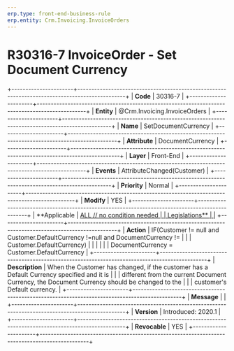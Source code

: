 ```yaml
---
erp.type: front-end-business-rule
erp.entity: Crm.Invoicing.InvoiceOrders
---
```


# R30316-7 InvoiceOrder - Set Document Currency
+----------------------+-----------------------------------------------------------------------------------------------+
| **Code**             | 30316-7                                                                                       |
+----------------------+-----------------------------------------------------------------------------------------------+
| **Entity**           | @Crm.Invoicing.InvoiceOrders                                                                                  |
+----------------------+-----------------------------------------------------------------------------------------------+
| **Name**             | SetDocumentCurrency                                                                           |
+----------------------+-----------------------------------------------------------------------------------------------+
| **Attribute**        | DocumentCurrency                                                                              |
+----------------------+-----------------------------------------------------------------------------------------------+
| **Layer**            | Front-End                                                                                     |
+----------------------+-----------------------------------------------------------------------------------------------+
| **Events**           | AttributeChanged(Customer)                                                                    |
+----------------------+-----------------------------------------------------------------------------------------------+
| **Priority**         | Normal                                                                                        |
+----------------------+-----------------------------------------------------------------------------------------------+
| **Modify**           | YES                                                                                           |
+----------------------+-----------------------------------------------------------------------------------------------+
| **Applicable         | [ALL // no condition needed                                                                   |
| Legislations**       | ](https://confluence.erp.net/display/techdoc/Country+Specific+Functionality)                  |
+----------------------+-----------------------------------------------------------------------------------------------+
| **Action**           | IF(Customer != null and Customer.DefaultCurrency !=null and DocumentCurrency !=               |
|                      | Customer.DefaultCurrency)                                                                     |
|                      |                                                                                               |
|                      | DocumentCurrency = Customer.DefaultCurrency                                                   |
+----------------------+-----------------------------------------------------------------------------------------------+
| **Description**      | When the Customer has changed, if the customer has a Default Currency specified and it is     |
|                      | different from the current Document Currency, the Document Currency should be changed to the  |
|                      | customer\'s Default currency.                                                                 |
+----------------------+-----------------------------------------------------------------------------------------------+
| **Message**          |                                                                                               |
+----------------------+-----------------------------------------------------------------------------------------------+
| **Version**          | Introduced: 2020.1                                                                            |
+----------------------+-----------------------------------------------------------------------------------------------+
| **Revocable**        | YES                                                                                           |
+----------------------+-----------------------------------------------------------------------------------------------+

  

  

  
